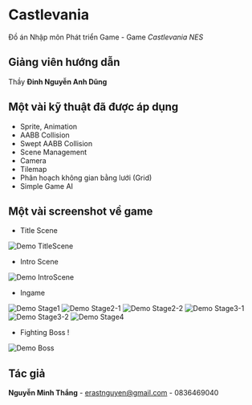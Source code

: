 # Castlevania
 Đồ án Nhập môn Phát triển Game - Game *Castlevania NES*
 
## Giảng viên hướng dẫn
 Thầy **Đinh Nguyễn Anh Dũng**

## Một vài kỹ thuật đã được áp dụng
- Sprite, Animation
- AABB Collision
- Swept AABB Collision
- Scene Management
- Camera
- Tilemap
- Phân hoạch không gian bằng lưới (Grid)
- Simple Game AI

## Một vài screenshot về game
 - Title Scene
 
![Demo TitleScene](/Game/Resources/Screenshots/DemoTitle.png)
 - Intro Scene
 
![Demo IntroScene](/Game/Resources/Screenshots/DemoIntro.png)
 - Ingame
 
![Demo Stage1](/Game/Resources/Screenshots/DemoStage1.png)
![Demo Stage2-1](/Game/Resources/Screenshots/DemoStage2_1.png)
![Demo Stage2-2](/Game/Resources/Screenshots/DemoStage2_2.png)
![Demo Stage3-1](/Game/Resources/Screenshots/DemoStage3_1.png)
![Demo Stage3-2](/Game/Resources/Screenshots/DemoStage3_2.png)
![Demo Stage4](/Game/Resources/Screenshots/DemoStage4.png)
 - Fighting Boss !
 
![Demo Boss](/Game/Resources/Screenshots/DemoBoss.png)

## Tác giả
 **Nguyễn Minh Thắng** - erastnguyen@gmail.com - 0836469040

